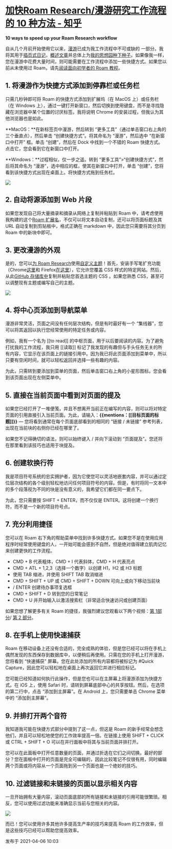 # [加快Roam Research/漫游研究工作流程的 10 种方法 - 知乎](https://zhuanlan.zhihu.com/p/362541767)

**10 ways to speed up your Roam Research workflow**

自从几个月前开始使用它以来，[漫游](https://nesslabs.com/roam-research)已成为我工作流程中不可或缺的
一部分。我将其用于[插页式日记](https://nesslabs.com/interstitial-journaling)，[概述文章](https://nesslabs.com/roam-research-input-output)并总体上为[我的思想园种下种子](https://nesslabs.com/mind-garden)。如果像我一样，您在漫游中花费大量时间，则可能需要在工作流程中添加一些快捷方式。如果您以前从未使用过 Roam，请先[阅读面向初学者的 Roam 教程](https://nesslabs.com/roam-research-beginner-guide)。

## **1\. 将漫游作为快捷方式添加到停靠栏或任务栏**

只需几秒钟即可将 Roam 的快捷方式添加到扩展坞（在 MacOS 上）或任务栏（在 Windows 上），通过一键打开新窗口，然后切换到使用键盘，而不是寻找隐藏在浏览器中某个位置的讨厌标签。我将说明 Chrome 的安装过程，但我认为其他浏览器也是如此。

**MacOS：**在新标签页中漫游，然后转到 “更多工具”（通过单击窗口右上角的三个垂直点），然后单击 “创建快捷方式”。将其命名为 “漫游”，然后选中 “在新窗口中打开” 框。单击 “创建”，然后在 Dock 中找到一个不错的 Roam 快捷方式。点击它，您会看到它在新窗口中打开。

**Windows：**过程相似，仅一步之遥。转到 “更多工具”>“创建快捷方式”，然后将其命名为 “漫游”，选中相应的框，使其在新窗口中打开，单击 “创建”，您将看到该快捷方式出现在桌面上。将快捷方式拖到任务栏。

![](https://pic3.zhimg.com/v2-8a8172ef492d3573b5d4c497b45b8f32_b.png)

## **2\. 自动将源添加到 Web 片段**

如果您发现自己将大量摘录和摘录从网络上复制并粘贴到 Roam 中，请考虑使用我构建的这个[Roam 扩展名](https://nesslabs.com/roam-research-bookmarklet)，不仅可以将文本自动复制，还可以将页面标题及其 URL 自动复制到剪贴板中，格式正确在 markdown 中，因此您只需要将其分页到 Roam 中的新块中即可。

## **3\. 更改漫游的外观**

是的，您可以[为 Roam Research](https://dev.to/theianjones/custom-roam-research-themes-4dh4)使用[自定义主题](https://dev.to/theianjones/custom-roam-research-themes-4dh4)！首先，安装手写笔扩充功能（Chrome[这里](https://chrome.google.com/webstore/detail/stylus/clngdbkpkpeebahjckkjfobafhncgmne?hl=en)和 Firefox[在这里](https://addons.mozilla.org/en-US/android/addon/styl-us/)），它允许您覆盖 CSS 样式的特定网站。然后，从此[GitHub 存储库中](https://github.com/theianjones/roam-research-themes)复制并粘贴您首选主题的 CSS 。如果您熟悉 CSS，甚至可以调整现有主题或编写自己的主题。

![](https://pic4.zhimg.com/v2-97c4b35ff2a1b87fe743ffe839fff9eb_b.jpg)

## **4\. 将中心页添加到导航菜单**

漫游非常灵活，页面之间没有任何层次结构，但是有时最好有一个 “集线器”，您可以将其返回以执行您经常使用的特定任务或内容。

例如，我有一个名为 \[\[to read\]\] 的中枢页面，用于以后要阅读的内容。为了避免打扰我的工作流程，我只用 \[\[读取\]\] 标记了我发现的有趣但与手头任务无关的所有内容，它显示在该页面上的链接引用中。因为我已将此页面添加到菜单中，所以只要有空闲时间，就可以轻松返回并选择一些有趣的内容。

为此，只需转到要添加到菜单的页面，然后单击窗口右上角的小星形图标。您会看到该页面出现在左侧菜单中。

## **5\. 直接在当前页面中看到对页面的提及**

如果您已经打开了一堆便笺，并且不想离开当前正在编写的内容，则可以将对特定页面的引用直接引入当前页面。为此，请输入：**{{mentions：\[\[目标页面的标题\]\]}}** — 您将看到通常在每个页面底部看到的相同的 “链接 / 未链接” 参考列表，出现在当前块的右侧你已经在哪里了。

如果您不记得确切的语法，则可以始终键入 / 并向下滚动到 “页面提及”。您还将在那里看到该技巧也适用于块提及。

## **6\. 创建软换行符**

我是项目符号系统的忠实拥护者，因为它使您可以灵活地嵌套内容，并可以通过定位层次结构的各个级别轻松地访问任何项目符号的内容。但是，有时将同一文本中的多个段落视为不同的块是没有意义的，我希望它们都在同一要点下。

为此，您只需要按 SHIFT + ENTER，而不仅仅是 ENTER。这将创建一个换行符，而不是一个新的项目符号点。

## **7\. 充分利用捷径**

您可以在 Roam 右下角的帮助菜单中找到许多快捷方式。如果您不是在使用应用程序时经常使用键盘的人，一开始可能会感到不自然，但是绝对值得建立肌肉记忆来创建更快的工作流程。

-   CMD + B 代表粗体，CMD + I 代表斜体，CMD + H 代表亮点
-   CMD + ATL + 1,2,3（选择一个数字）以创建 H1，H2 或 H3 标题
-   使用 TAB 缩进，并使用 SHIFT TAB 取消缩进
-   CMD + SHIFT + UP 或 CMD + SHIFT + DOWN 可向上或向下移动当前块
-   / ENTER 创建待办事项复选框
-   CMD + SHIFT + D 转到您的日常笔记
-   CMD + U 并开始输入以激活搜索栏（非常适合快速访问或创建页面）

如果您想了解更多有关 Roam 的捷径，我强烈建议您观看以下两个视频：[第 1](https://www.youtube.com/watch?v=S2b4hVBY5IE)[部分](https://www.youtube.com/watch?v=jL7j0K4SMro)/ [第 2 部分](https://www.youtube.com/watch?v=jL7j0K4SMro)。

## **8\. 在手机上使用快速捕获**

Roam 在移动设备上还没有合适的，完全成熟的体验，但是您已经可以将在手机上偶然发现的东西保存到数据库中，以便稍后再使用。只需在您的手机上打开漫游，您将看到 “快速捕获” 屏幕。您在此处添加的所有内容都将被标记为 #Quick Capture，因此您可以轻松地在桌面上再次返回它并进行相应标记。

您可能已经知道如何执行此操作，但是您也可以在主屏幕上将漫游添加为快捷方式。在 iOS 上，使用 Safari 时，请转到屏幕底部中心的共享按钮。然后，在选项的第二行中，点击 “添加到主屏幕”。在 Android 上，您只需要单击 Chrome 菜单中的 “添加到主屏幕”。

## **9\. 并排打开两个音符**

我知道我可能在快捷方式部分中提到了这一点，但这是 Roam 的新手经常会想念他们，并且可以轻松地使您的工作效率提高一倍。在链接上使用 SHIFT + CLICK 或 CTRL + SHIFT + O 可以在并行面板中将其与当前页面并排打开。

您可以在此面板中打开任意数量的页面，并通过折迭在它们之间切换。最好的部分？您在面板中打开的页面是完全可编辑的，因此比较笔记不仅很有用，同时编辑两个页面或将内容从一个页面拖到另一个页面也是一个绝妙的技巧。

## **10\. 过滤链接和未链接的页面以显示相关内容**

一旦开始拥有大量内容，滚动页面底部的所有链接和未链接的引用可能很繁琐。相反，您可以使用过滤功能来准确显示当前与您相关的内容。

![](https://pic1.zhimg.com/v2-c6463ddc5c72f7ecc44d12f39d69d898_b.jpg)

而已！您可以使用许多其他许多提高生产率的技巧来提高 Roam 的工作效率，但是这些技巧已经可以帮助您提高效率。

发布于 2021-04-06 10:03
